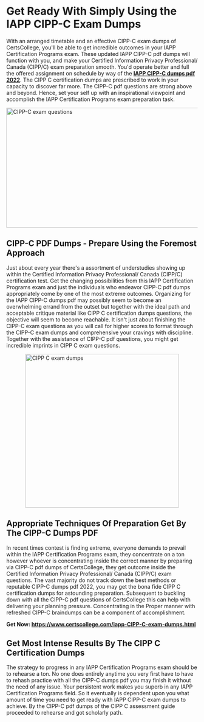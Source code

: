 <h1><strong>Get Ready With Simply Using the IAPP CIPP-C Exam Dumps&nbsp;</strong></h1>
<p><span style="font-weight: 400;">With an arranged timetable and an effective  CIPP-C exam dumps of CertsCollege, you'll be able to get incredible outcomes in your IAPP Certification Programs exam. These updated IAPP CIPP-C pdf dumps will function with you, and make your Certified Information Privacy Professional/ Canada (CIPP/C) exam preparation smooth. You'd operate better and full the offered assignment on schedule by way of the <strong><a href="https://www.certscollege.com/iapp-CIPP-C-exam-dumps.html">IAPP CIPP-C dumps pdf 2022</a></strong>. The CIPP C certification dumps are prescribed to work in your capacity to discover far more. The  CIPP-C pdf questions are strong above and beyond. Hence, set your self up with an inspirational viewpoint and accomplish the IAPP Certification Programs exam preparation task.&nbsp;</span></p>
<p><span style="font-weight: 400;"><img style="display: block; margin-left: auto; margin-right: auto;" src="https://i.ibb.co/CPDK3ps/Yellow-and-Blue-Initiative-Blog-Banner.png" alt="CIPP-C exam questions" width="559" height="315" /></span></p>
<h2><strong>CIPP-C PDF Dumps - Prepare Using the Foremost Approach</strong></h2>
<p><span style="font-weight: 400;">Just about every year there's a assortment of understudies showing up within the Certified Information Privacy Professional/ Canada (CIPP/C) certification test. Get the changing possibilities from this IAPP Certification Programs exam and just the individuals who endeavor CIPP-C pdf dumps appropriately come by one of the most extreme outcomes. Organizing for the IAPP CIPP-C dumps pdf may possibly seem to become an overwhelming errand from the outset but together with the ideal path and acceptable critique material like CIPP C certification dumps questions, the objective will seem to become reachable. It isn't just about finishing the CIPP-C exam questions as you will call for higher scores to format through the CIPP-C exam dumps and comprehensive your cravings with discipline. Together with the assistance of CIPP-C pdf questions, you might get incredible imprints in CIPP C exam questions.</span></p>
<p><span style="font-weight: 400;"><a href="https://tinyurl.com/3ktun7rk"><img style="display: block; margin-left: auto; margin-right: auto;" src="https://i.ibb.co/9tMrhdY/Teacher-Appreciation-Invitation.png" alt="CIPP C exam dumps " width="404" height="404" /></a></span></p>
<h2><strong>Appropriate Techniques Of Preparation Get By The CIPP-C Dumps PDF</strong></h2>
<p><span style="font-weight: 400;">In recent times contest is finding extreme, everyone demands to prevail within the IAPP Certification Programs exam, they concentrate on a ton however whoever is concentrating inside the correct manner by preparing via CIPP-C pdf dumps of CertsCollege, they get outcome inside the Certified Information Privacy Professional/ Canada (CIPP/C) exam questions. The vast majority do not track down the best methods or reputable CIPP-C dumps pdf 2022, you may get the bona fide CIPP C certification dumps for astounding preparation. Subsequent to buckling down with all the  CIPP-C pdf questions of CertsCollege this can help with delivering your planning pressure. Concentrating in the Proper manner with refreshed CIPP-C braindumps can be a component of accomplishment.</span></p>
<p><span style="font-weight: 400;"><strong>Get Now: <a href="https://www.certscollege.com/iapp-CIPP-C-exam-dumps.html">https://www.certscollege.com/iapp-CIPP-C-exam-dumps.html</a></strong></span></p>
<h2><strong>Get Most Intense Results By The CIPP C Certification Dumps</strong></h2>
<p><span style="font-weight: 400;">The strategy to progress in any IAPP Certification Programs exam should be to rehearse a ton. No one does entirely anytime you very first have to have to rehash practice with all the CIPP-C dumps pdf you may finish it without the need of any issue. Your persistent work makes you superb in any IAPP Certification Programs field. So it eventually is dependent upon you what amount of time you need to get ready with IAPP CIPP-C exam dumps to achieve. By the CIPP-C pdf dumps of the CIPP C assessment guide proceeded to rehearse and got scholarly path.</span></p>
